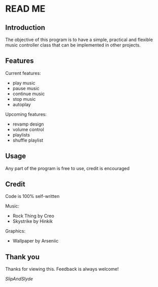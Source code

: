 # READ ME

## Introduction
The objective of this program is to have a simple, practical and flexible music controller class that can be implemented in other projects.

## Features
Current features:
- play music
- pause music
- continue music
- stop music
- autoplay

Upcoming features:
- revamp design
- volume control
- playlists
- shuffle playlist

## Usage
Any part of the program is free to use, credit is encouraged

## Credit
Code is 100% self-written

Music:
- Rock Thing by Creo
- Skystrike by Hinkik

Graphics:
- Wallpaper by Arseniic

## Thank you
Thanks for viewing this. Feedback is always welcome!

*SlipAndSlyde*
